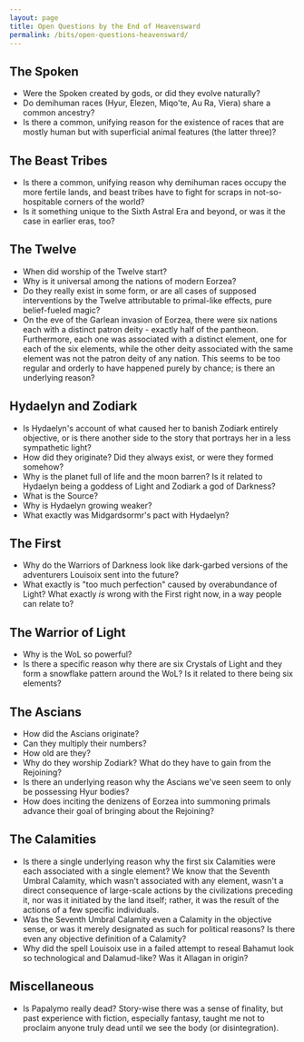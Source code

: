```yaml
---
layout: page
title: Open Questions by the End of Heavensward
permalink: /bits/open-questions-heavensward/
---
```


## The Spoken

- Were the Spoken created by gods, or did they evolve naturally?
- Do demihuman races (Hyur, Elezen, Miqo'te, Au Ra, Viera) share a common ancestry?
- Is there a common, unifying reason for the existence of races that are mostly human but with superficial animal features (the latter three)?

## The Beast Tribes

- Is there a common, unifying reason why demihuman races occupy the more fertile lands, and beast tribes have to fight for scraps in not-so-hospitable corners of the world?
- Is it something unique to the Sixth Astral Era and beyond, or was it the case in earlier eras, too?

## The Twelve

- When did worship of the Twelve start?
- Why is it universal among the nations of modern Eorzea?
- Do they really exist in some form, or are all cases of supposed interventions by the Twelve attributable to primal-like effects, pure belief-fueled magic?
- On the eve of the Garlean invasion of Eorzea, there were six nations each with a distinct patron deity - exactly half of the pantheon. Furthermore, each one was associated with a distinct element, one for each of the six elements, while the other deity associated with the same element was not the patron deity of any nation. This seems to be too regular and orderly to have happened purely by chance; is there an underlying reason?

## Hydaelyn and Zodiark

- Is Hydaelyn's account of what caused her to banish Zodiark entirely objective, or is there another side to the story that portrays her in a less sympathetic light?
- How did they originate? Did they always exist, or were they formed somehow?
- Why is the planet full of life and the moon barren? Is it related to Hydaelyn being a goddess of Light and Zodiark a god of Darkness?
- What is the Source?
- Why is Hydaelyn growing weaker?
- What exactly was Midgardsormr's pact with Hydaelyn?

## The First

- Why do the Warriors of Darkness look like dark-garbed versions of the adventurers Louisoix sent into the future?
- What exactly is "too much perfection" caused by overabundance of Light? What exactly *is* wrong with the First right now, in a way people can relate to?

## The Warrior of Light

- Why is the WoL so powerful?
- Is there a specific reason why there are six Crystals of Light and they form a snowflake pattern around the WoL? Is it related to there being six elements?

## The Ascians

- How did the Ascians originate?
- Can they multiply their numbers?
- How old are they?
- Why do they worship Zodiark? What do they have to gain from the Rejoining?
- Is there an underlying reason why the Ascians we've seen seem to only be possessing Hyur bodies?
- How does inciting the denizens of Eorzea into summoning primals advance their goal of bringing about the Rejoining?

## The Calamities

- Is there a single underlying reason why the first six Calamities were each associated with a single element? We know that the Seventh Umbral Calamity, which wasn't associated with any element, wasn't a direct consequence of large-scale actions by the civilizations preceding it, nor was it initiated by the land itself; rather, it was the result of the actions of a few specific individuals. 
- Was the Seventh Umbral Calamity even a Calamity in the objective sense, or was it merely designated as such for political reasons? Is there even any objective definition of a Calamity?
- Why did the spell Louisoix use in a failed attempt to reseal Bahamut look so technological and Dalamud-like? Was it Allagan in origin?

## Miscellaneous

- Is Papalymo really dead? Story-wise there was a sense of finality, but past experience with fiction, especially fantasy, taught me not to proclaim anyone truly dead until we see the body (or disintegration).
